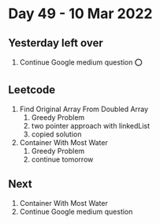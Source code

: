 # Day 49 - 10 Mar 2022

## Yesterday left over
1. Continue Google medium question ⭕

## Leetcode
   1. Find Original Array From Doubled Array
      1. Greedy Problem
      2. two pointer approach with linkedList
      3. copied solution
   2. Container With Most Water
      1. Greedy Problem
      2. continue tomorrow

## Next
1. Container With Most Water
2. Continue Google medium question